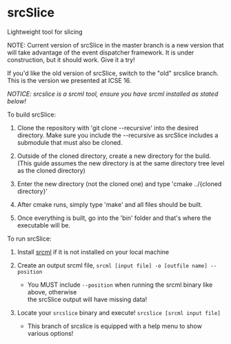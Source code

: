 # srcSlice
Lightweight tool for slicing

NOTE: Current version of srcSlice in the master branch is a new version that will take advantage of the event dispatcher framework. It is under construction, but it should work. Give it a try!

If you'd like the old version of srcSlice, switch to the "old" srcslice branch. This is the version we presented at ICSE 16.

*NOTICE: srcslice is a srcml tool, ensure you have srcml installed as stated below!*

To build srcSlice:

1. Clone the repository with 'git clone --recursive' into the desired directory. Make sure you include the --recursive as srcSlice includes a submodule that must also be cloned.

2. Outside of the cloned directory, create a new directory for the build.  (This guide assumes the new directory is at the same directory tree level as the cloned directory)

3. Enter the new directory (not the cloned one) and type 'cmake ../{cloned directory}'

4. After cmake runs, simply type 'make' and all files should be built.  

5. Once everything is built, go into the 'bin' folder and that's where the executable will be.

To run srcSlice:

1. Install [srcml](https://www.srcml.org/#download) if it is not installed on your local machine

2. Create an output srcml file, `srcml [input file] -o [outfile name] --position`<br>
    * You MUST include `--position` when running the srcml binary like above, otherwise<br>
      the srcSlice output will have missing data!

3. Locate your `srcslice` binary and execute! `srcslice [srcml input file]`
    * This branch of srcslice is equipped with a help menu to show various options!